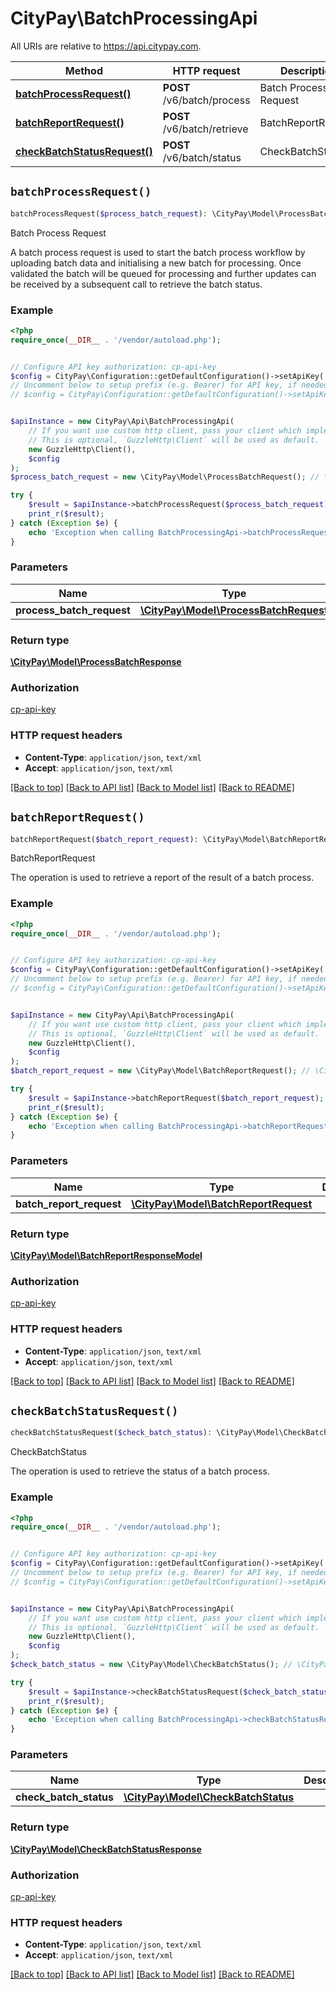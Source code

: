 # CityPay\BatchProcessingApi

All URIs are relative to https://api.citypay.com.

Method | HTTP request | Description
------------- | ------------- | -------------
[**batchProcessRequest()**](BatchProcessingApi.md#batchProcessRequest) | **POST** /v6/batch/process | Batch Process Request
[**batchReportRequest()**](BatchProcessingApi.md#batchReportRequest) | **POST** /v6/batch/retrieve | BatchReportRequest
[**checkBatchStatusRequest()**](BatchProcessingApi.md#checkBatchStatusRequest) | **POST** /v6/batch/status | CheckBatchStatus


## `batchProcessRequest()`

```php
batchProcessRequest($process_batch_request): \CityPay\Model\ProcessBatchResponse
```

Batch Process Request

A batch process request is used to start the batch process workflow by uploading batch data and initialising a new batch for processing. Once validated the batch will be queued for processing and further updates can be received by a subsequent call to retrieve the batch status.

### Example

```php
<?php
require_once(__DIR__ . '/vendor/autoload.php');


// Configure API key authorization: cp-api-key
$config = CityPay\Configuration::getDefaultConfiguration()->setApiKey('cp-api-key', 'YOUR_API_KEY');
// Uncomment below to setup prefix (e.g. Bearer) for API key, if needed
// $config = CityPay\Configuration::getDefaultConfiguration()->setApiKeyPrefix('cp-api-key', 'Bearer');


$apiInstance = new CityPay\Api\BatchProcessingApi(
    // If you want use custom http client, pass your client which implements `GuzzleHttp\ClientInterface`.
    // This is optional, `GuzzleHttp\Client` will be used as default.
    new GuzzleHttp\Client(),
    $config
);
$process_batch_request = new \CityPay\Model\ProcessBatchRequest(); // \CityPay\Model\ProcessBatchRequest

try {
    $result = $apiInstance->batchProcessRequest($process_batch_request);
    print_r($result);
} catch (Exception $e) {
    echo 'Exception when calling BatchProcessingApi->batchProcessRequest: ', $e->getMessage(), PHP_EOL;
}
```

### Parameters

Name | Type | Description  | Notes
------------- | ------------- | ------------- | -------------
 **process_batch_request** | [**\CityPay\Model\ProcessBatchRequest**](../Model/ProcessBatchRequest.md)|  |

### Return type

[**\CityPay\Model\ProcessBatchResponse**](../Model/ProcessBatchResponse.md)

### Authorization

[cp-api-key](../../README.md#cp-api-key)

### HTTP request headers

- **Content-Type**: `application/json`, `text/xml`
- **Accept**: `application/json`, `text/xml`

[[Back to top]](#) [[Back to API list]](../../README.md#endpoints)
[[Back to Model list]](../../README.md#models)
[[Back to README]](../../README.md)

## `batchReportRequest()`

```php
batchReportRequest($batch_report_request): \CityPay\Model\BatchReportResponseModel
```

BatchReportRequest

The operation is used to retrieve a report of the result of a batch process.

### Example

```php
<?php
require_once(__DIR__ . '/vendor/autoload.php');


// Configure API key authorization: cp-api-key
$config = CityPay\Configuration::getDefaultConfiguration()->setApiKey('cp-api-key', 'YOUR_API_KEY');
// Uncomment below to setup prefix (e.g. Bearer) for API key, if needed
// $config = CityPay\Configuration::getDefaultConfiguration()->setApiKeyPrefix('cp-api-key', 'Bearer');


$apiInstance = new CityPay\Api\BatchProcessingApi(
    // If you want use custom http client, pass your client which implements `GuzzleHttp\ClientInterface`.
    // This is optional, `GuzzleHttp\Client` will be used as default.
    new GuzzleHttp\Client(),
    $config
);
$batch_report_request = new \CityPay\Model\BatchReportRequest(); // \CityPay\Model\BatchReportRequest

try {
    $result = $apiInstance->batchReportRequest($batch_report_request);
    print_r($result);
} catch (Exception $e) {
    echo 'Exception when calling BatchProcessingApi->batchReportRequest: ', $e->getMessage(), PHP_EOL;
}
```

### Parameters

Name | Type | Description  | Notes
------------- | ------------- | ------------- | -------------
 **batch_report_request** | [**\CityPay\Model\BatchReportRequest**](../Model/BatchReportRequest.md)|  |

### Return type

[**\CityPay\Model\BatchReportResponseModel**](../Model/BatchReportResponseModel.md)

### Authorization

[cp-api-key](../../README.md#cp-api-key)

### HTTP request headers

- **Content-Type**: `application/json`, `text/xml`
- **Accept**: `application/json`, `text/xml`

[[Back to top]](#) [[Back to API list]](../../README.md#endpoints)
[[Back to Model list]](../../README.md#models)
[[Back to README]](../../README.md)

## `checkBatchStatusRequest()`

```php
checkBatchStatusRequest($check_batch_status): \CityPay\Model\CheckBatchStatusResponse
```

CheckBatchStatus

The operation is used to retrieve the status of a batch process.

### Example

```php
<?php
require_once(__DIR__ . '/vendor/autoload.php');


// Configure API key authorization: cp-api-key
$config = CityPay\Configuration::getDefaultConfiguration()->setApiKey('cp-api-key', 'YOUR_API_KEY');
// Uncomment below to setup prefix (e.g. Bearer) for API key, if needed
// $config = CityPay\Configuration::getDefaultConfiguration()->setApiKeyPrefix('cp-api-key', 'Bearer');


$apiInstance = new CityPay\Api\BatchProcessingApi(
    // If you want use custom http client, pass your client which implements `GuzzleHttp\ClientInterface`.
    // This is optional, `GuzzleHttp\Client` will be used as default.
    new GuzzleHttp\Client(),
    $config
);
$check_batch_status = new \CityPay\Model\CheckBatchStatus(); // \CityPay\Model\CheckBatchStatus

try {
    $result = $apiInstance->checkBatchStatusRequest($check_batch_status);
    print_r($result);
} catch (Exception $e) {
    echo 'Exception when calling BatchProcessingApi->checkBatchStatusRequest: ', $e->getMessage(), PHP_EOL;
}
```

### Parameters

Name | Type | Description  | Notes
------------- | ------------- | ------------- | -------------
 **check_batch_status** | [**\CityPay\Model\CheckBatchStatus**](../Model/CheckBatchStatus.md)|  |

### Return type

[**\CityPay\Model\CheckBatchStatusResponse**](../Model/CheckBatchStatusResponse.md)

### Authorization

[cp-api-key](../../README.md#cp-api-key)

### HTTP request headers

- **Content-Type**: `application/json`, `text/xml`
- **Accept**: `application/json`, `text/xml`

[[Back to top]](#) [[Back to API list]](../../README.md#endpoints)
[[Back to Model list]](../../README.md#models)
[[Back to README]](../../README.md)

